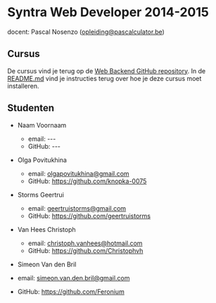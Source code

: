 Syntra Web Developer 2014-2015
==============================

docent: Pascal Nosenzo (opleiding@pascalculator.be)


## Cursus

De cursus vind je terug op de [Web Backend GitHub repository](https://github.com/pascalculator/web-backend). In de [README.md](https://github.com/pascalculator/web-backend/blob/master/README.md) vind je instructies terug over hoe je deze cursus moet installeren.


## Studenten

- Naam Voornaam
	- email: ---
	- GitHub: ---
	
- Olga Povitukhina
	- email: olgapovitukhina@gmail.com
	- GitHub: https://github.com/knopka-0075

- Storms Geertrui
	- email: geertruistorms@gmail.com
	- GitHub: https://github.com/geertruistorms

- Van Hees Christoph
	- email: christoph.vanhees@hotmail.com
	- GitHub: https://github.com/Christophvh


- Simeon Van den Bril
- 	email:  simeon.van.den.bril@gmail.com
- 	GitHub: https://github.com/Feronium
